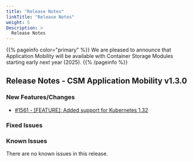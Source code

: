 ```yaml
---
title: "Release Notes"
linkTitle: "Release Notes"
weight: 5
Description: >
  Release Notes
---
```

{{% pageinfo color="primary" %}}
We are pleased to announce that Application Mobility will be available with Container Storage Modules starting early next year (2025).
{{% /pageinfo %}}

## Release Notes - CSM Application Mobility v1.3.0


### New Features/Changes

- [#1561 - [FEATURE]: Added support for Kubernetes 1.32](https://github.com/dell/csm/issues/1561)

### Fixed Issues

### Known Issues

There are no known issues in this release.
